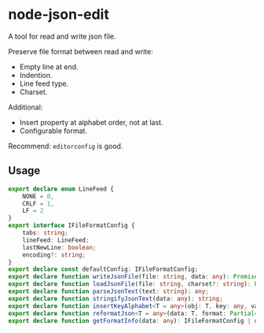 # node-json-edit

A tool for read and write json file.

Preserve file format between read and write:
* Empty line at end.
* Indention.
* Line feed type.
* Charset.

Additional:
* Insert property at alphabet order, not at last.
* Configurable format.

Recommend: `editorconfig` is good.

## Usage
```typescript
export declare enum LineFeed {
    NONE = 0,
    CRLF = 1,
    LF = 2
}
export interface IFileFormatConfig {
    tabs: string;
    lineFeed: LineFeed;
    lastNewLine: boolean;
    encoding?: string;
}
export declare const defaultConfig: IFileFormatConfig;
export declare function writeJsonFile(file: string, data: any): Promise<void>;
export declare function loadJsonFile(file: string, charset?: string): Promise<any>;
export declare function parseJsonText(text: string): any;
export declare function stringifyJsonText(data: any): string;
export declare function insertKeyAlphabet<T = any>(obj: T, key: any, value: any): T;
export declare function reformatJson<T = any>(data: T, format: Partial<IFileFormatConfig>): T;
export declare function getFormatInfo(data: any): IFileFormatConfig | undefined;
```
